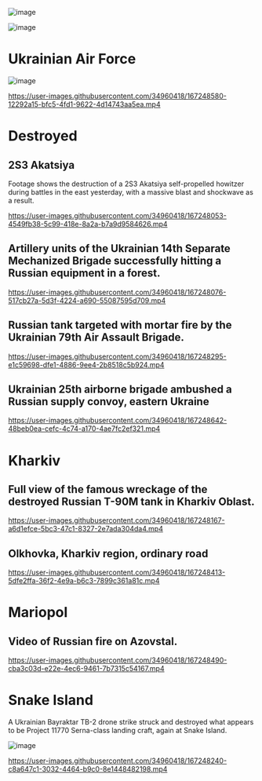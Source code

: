![image](https://user-images.githubusercontent.com/34960418/167248146-123831d6-f2db-48e3-99f0-abea5f13f313.png)

![image](https://user-images.githubusercontent.com/34960418/167248521-cb8eefc8-8d2b-49c9-890a-281736d7a1ac.png)


# Ukrainian Air Force

![image](https://user-images.githubusercontent.com/34960418/167248573-260c218c-644d-4d19-ac9c-df419eec5d88.png)

https://user-images.githubusercontent.com/34960418/167248580-12292a15-bfc5-4fd1-9622-4d14743aa5ea.mp4


# Destroyed

## 2S3 Akatsiya

Footage shows the destruction of a 2S3 Akatsiya self-propelled howitzer during battles in the east yesterday, with a massive blast and shockwave as a result.

https://user-images.githubusercontent.com/34960418/167248053-4549fb38-5c99-418e-8a2a-b7a9d9584626.mp4


## Artillery units of the Ukrainian 14th Separate Mechanized Brigade successfully hitting a Russian equipment in a forest.

https://user-images.githubusercontent.com/34960418/167248076-517cb27a-5d3f-4224-a690-55087595d709.mp4


## Russian tank targeted with mortar fire by the Ukrainian 79th Air Assault Brigade.

https://user-images.githubusercontent.com/34960418/167248295-e1c59698-dfe1-4886-9ee4-2b8518c5b924.mp4


## Ukrainian 25th airborne brigade ambushed a Russian supply convoy, eastern Ukraine

https://user-images.githubusercontent.com/34960418/167248642-48beb0ea-cefc-4c74-a170-4ae7fc2ef321.mp4


# Kharkiv

## Full view of the famous wreckage of the destroyed Russian T-90M tank in Kharkiv Oblast.

https://user-images.githubusercontent.com/34960418/167248167-a6d1efce-5bc3-47c1-8327-2e7ada304da4.mp4


## Olkhovka, Kharkiv region, ordinary road 

https://user-images.githubusercontent.com/34960418/167248413-5dfe2ffa-36f2-4e9a-b6c3-7899c361a81c.mp4


# Mariopol

## Video of Russian fire on Azovstal. 

https://user-images.githubusercontent.com/34960418/167248490-cba3c03d-e22e-4ec6-9461-7b7315c54167.mp4


# Snake Island

A Ukrainian Bayraktar TB-2 drone strike struck and destroyed what appears to be Project 11770 Serna-class landing craft, again at Snake Island.

![image](https://user-images.githubusercontent.com/34960418/167248218-a8c8fb96-bb26-4875-bccb-14822e530ff8.png)

https://user-images.githubusercontent.com/34960418/167248240-c8a647c1-3032-4464-b9c0-8e1448482198.mp4




